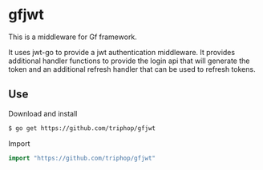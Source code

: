 # gfjwt

This is a middleware for Gf framework.

It uses jwt-go to provide a jwt authentication middleware. It provides additional handler functions to provide the login api that will generate the token and an additional refresh handler that can be used to refresh tokens.

## Use

Download and install

```sh
$ go get https://github.com/triphop/gfjwt
```

Import

```go
import "https://github.com/triphop/gfjwt"
```